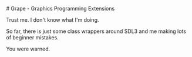\# Grape - Graphics Programming Extensions



Trust me. I don't know what I'm doing. 



So far, there is just some class wrappers around SDL3 and me making lots of beginner mistakes.



You were warned.

